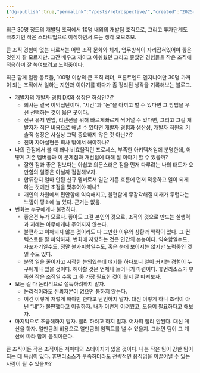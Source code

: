 ```yaml
---
{"dg-publish":true,"permalink":"/posts/retrospective/","created":"2025-07-27","updated":"2025-07-27T21:29:00"}
---
```


최근 30명 정도의 개발팀 조직에서 10명 내외의 개발팀 조직으로, 그리고 투자단계도 극초기인 작은 스타트업으로 이직하면서 드는 생각 요모조모.

큰 조직 경험이 없는 나로서는 어떤 조직 문화와 체계, 업무방식이 자리잡혀있어야 좋은 것인지 잘 모르지만. 그간 배우고 까이고 아쉬웠던 그리고 좋았던 경험들을 작은 조직에 적응하며 잘 녹여보려고 노력중이다.

최근 함께 일한 동료들, 100명 이상의 큰 조직 리더, 프론트엔드 엔지니어만 30명 가까이 되는 조직에서 일하는 지인과 이야기를 하다가 좀 정리된 생각을 기록해보는 블로그. 

- 개발자의 개발자 경험 DX와 성장은 허상인가?
	- 회사는 결국 이익집단이며, “시간”과 “돈”을 아끼고 벌 수 있다면 그 방법을 우선 선택하는 것이 옳은 곳이다.
	- 신규 유저 인입, 리텐션을 위해 빠르게빠르게 찍어낼 수 있다면, 그리고 그걸 개발자가 적은 비용으로 해낼 수 있다면 개발자 경험과 생산성, 개발자 직원의 기술적 성장은 사실상 그닥 중요하지 않은 것 아닌가?
	- 진짜 자아실현은 회사 밖에서 해야하나?
- 나의 관점에서 볼 때 꽤나 비효율적인 프로세스, 부족한 아키텍쳐임에 분명한데, 어떻게 기존 멤버들과 이 문제점과 개선점에 대해 잘 이야기 할 수 있을까?
	- 잘한 점과 좋은 점보다는 아쉽고 의문스러운 점을 먼저 다루려는 나의 태도가 오만함의 일종은 아닐까 점검해보자.
	- 합류한지 얼마 안된 신규 멤버로서 일단 기존 흐름에 먼저 적응하고 일이 되게 하는 것에만 초점을 맞추어야 하나?
	- 개인의 차원에서 편안함에 익숙해지고, 불편함에 무감각해질 미래가 두렵다는 느낌이 평소에 늘 있다. 근거는 없음.
- 변화는 누구에게나 불편하다.
	- 좋은건 누가 모르나. 좋아도 그걸 본인의 것으로, 조직의 것으로 만드는 실행력과 지혜는 아무에게나 주어지지 않는다.
	- 불편하고 이해되지 않는 것이라도 다 그만한 이유와 상황과 맥락이 있다. 그 컨텍스트를 잘 파악하자. 변화에 저항하는 것은 인간의 본능이다. 익숙함일수도, 자포자기일수도, 정말 불가피함일수도, 혹은 눈에 보이지는 않지만 노력중인 것일 수도 있다.
	- 분명 일을 줄이자고 시작한 논의였는데 얘기를 하다보니 일이 커지는 경험이 누구에게나 있을 것이다. 해야할 것은 언제나 늘어나기 마련이다. 휴먼리소스가 부족한 작은 조직일 수록 그 중 가장 필요한 것이 뭘지 잘 따져보자.
- 모든 걸 다 논리적으로 설득하려하지 말자.
	- 논리적이라도 신뢰자본이 없으면 통하지 않는다.
	- 이건 이렇게 저렇게 해야만 한다고 단언하지 말자. 대신 이렇게 하니 조직이 아닌 “내”가 불편했다고 어필하자. 내가 이런게 어려웠고, 도움이 필요하다고 해보자.
- 마지막으로 조급해하지 말자. 빨리 하려고 하지 말자. 어차피 빨리 안된다. 대신 계산을 하자. 얼만큼의 비용으로 얼만큼의 임팩트를 낼 수 있을지. 그러면 팀이 그 계산에 따라 함께 움직여준다.

큰 조직이든 작은 조직이든 저마다의 스테이지가 있을 것이다. 나는 작은 팀이 강한 팀이 되는 데 욕심이 있다. 휴먼리소스가 부족하더라도 전략적인 움직임을 이끌어낼 수 있는 사람이 될 수 있을까?